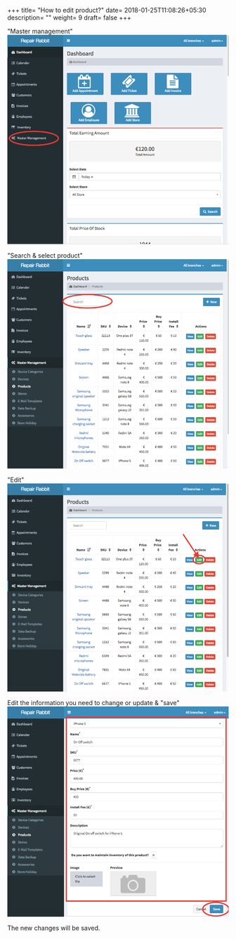 +++
title= "How to edit product?"
date= 2018-01-25T11:08:26+05:30
description= ""
weight= 9
draft= false
+++



"Master management"
![How to edit products?](/images/inventory/how_can_i_edit_product/go_to_master_management.png)


"Search & select product"
![How to edit products?](/images/inventory/how_can_i_edit_product/search_the_product.png)


"Edit"
![How to edit products?](/images/inventory/how_can_i_edit_product/click_edit.png)


Edit the information you need to change or update & "save"
![How to edit products?](/images/inventory/how_can_i_edit_product/edit_the_details_and_save.png)


The new changes will be saved.